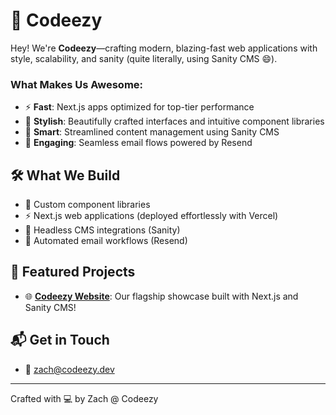 # 🚀 Codeezy

Hey! We're **Codeezy**—crafting modern, blazing-fast web applications with style, scalability, and sanity (quite literally, using Sanity CMS 😄).

### What Makes Us Awesome:
- ⚡ **Fast**: Next.js apps optimized for top-tier performance
- 🎨 **Stylish**: Beautifully crafted interfaces and intuitive component libraries
- 🧠 **Smart**: Streamlined content management using Sanity CMS
- 📩 **Engaging**: Seamless email flows powered by Resend

## 🛠️ What We Build
- 🧩 Custom component libraries
- ⚡ Next.js web applications (deployed effortlessly with Vercel)
- 🧠 Headless CMS integrations (Sanity)
- 📩 Automated email workflows (Resend)

## 🌟 Featured Projects
- 🌐 [**Codeezy Website**](https://codeezy.dev): Our flagship showcase built with Next.js and Sanity CMS!
<!-- Add new projects here as they launch -->

## 📬 Get in Touch
- 📧 [zach@codeezy.dev](mailto:zach@codeezy.dev)

---

Crafted with 💻 by Zach @ Codeezy
